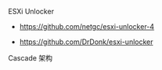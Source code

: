 ESXi Unlocker

- <https://github.com/netgc/esxi-unlocker-4>

- <https://github.com/DrDonk/esxi-unlocker>



Cascade 架构